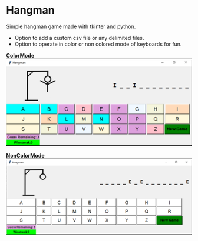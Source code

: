 # Hangman 
 Simple hangman game made with tkinter and python.
 - Option to add a custom csv file or any delimited files.
 - Option to operate in color or non colored mode of keyboards for fun.

 **ColorMode**
 ![ColorMode](https://raw.githubusercontent.com/kanchansapkota27/Hangman/main/resources/readme_imgs/colormode.png)
 
**NonColorMode**
![NonColorMode](https://raw.githubusercontent.com/kanchansapkota27/Hangman/main/resources/readme_imgs/nocolormode.png)
